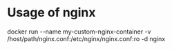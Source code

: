 # Usage of nginx

docker run --name my-custom-nginx-container -v /host/path/nginx.conf:/etc/nginx/nginx.conf:ro -d nginx
